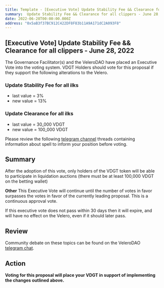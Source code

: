 ```yaml
---
title: Template - [Executive Vote] Update Stability Fee && Clearance for all clippers - June 28, 2022
summary:  Update Stability Fee && Clearance for all clippers - June 28, 2022
date: 2022-06-28T00:00:00.000Z
address: "0x5aB3f37BC912C422DF8F83b11A9A171dC2A093F8"
---
```

## [Executive Vote]  Update Stability Fee && Clearance for all clippers - June 28, 2022

The Governance Facilitator(s) and the VeleroDAO have placed an Executive Vote into the voting system. VDGT Holders should vote for this proposal if they support the following alterations to the Velero.

###  Update Stability Fee for all ilks
* last value = 3%
* new value = 13%

###  Update Clearance for all ilks
* last value = 30_000 VDGT
* new value = 100_000 VDGT

Please review the following [telegram channel](https://t.me/velerodao) threads containing information about spell to inform your position before voting.

## Summary
After the adoption of this vote, only holders of the VDGT token will be able to participate in liquidation auctions (there must be at least 100,000 VDGT on the betting wallet)

**Other**
This Executive Vote will continue until the number of votes in favor surpasses the votes in favor of the currently leading proposal. This is a continuous approval vote. 

If this executive vote does not pass within 30 days then it will expire, and will have no effect on the Velero, even if it should later pass. 

## Review

Community debate on these topics can be found on the VeleroDAO  [telegram chat](https://t.me/velero_chat). 


## Action

**Voting for this proposal will place your VDGT in support of implementing the changes outlined above.**
